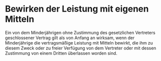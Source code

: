 # Bewirken der Leistung mit eigenen Mitteln

Ein von dem Minderjährigen ohne Zustimmung des gesetzlichen Vertreters geschlossener Vertrag gilt als von Anfang an wirksam, wenn der Minderjährige die vertragsmäßige Leistung mit Mitteln bewirkt, die ihm zu diesem Zweck oder zu freier Verfügung von dem Vertreter oder mit dessen Zustimmung von einem Dritten überlassen worden sind.